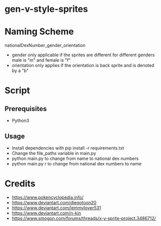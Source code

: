 # gen-v-style-sprites

# Naming Scheme

nationalDexNumber_gender_orientation

- gender only applicable if the sprites are different for different genders male is "m" and female is "f"
- orientation only applies if the orientation is back sprite and is denoted by a "b"

# Script

## Prerequisites

- Python3

## Usage

- Install dependencies with pip install -r requirements.txt
- Change the file_paths variable in main.py
- python main.py to change from name to national dex numbers
- python main.py r to change from national dex numbers to name

# Credits

- https://www.pokencyclopedia.info/
- https://www.deviantart.com/diegotoon20
- https://www.deviantart.com/lemmylover531
- https://www.deviantart.com/n-kin
- https://www.smogon.com/forums/threads/x-y-sprite-project.3486712/
